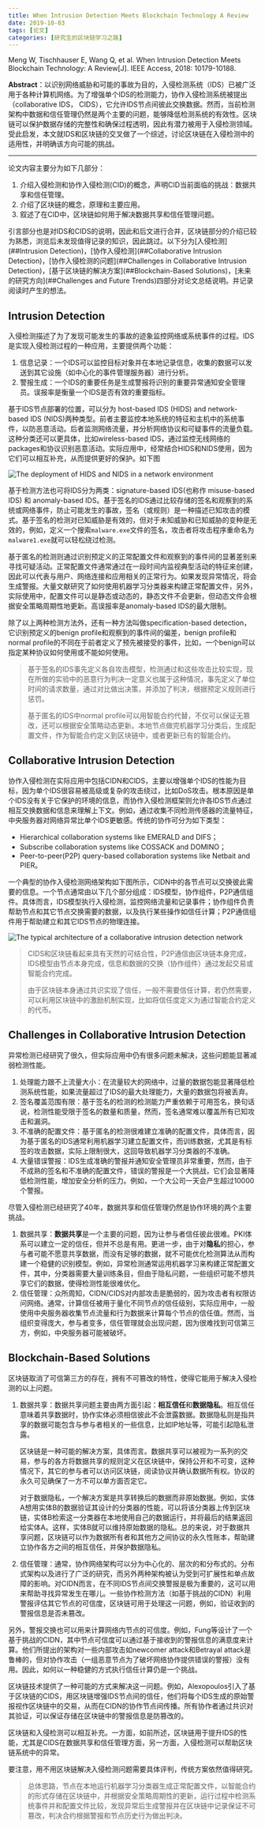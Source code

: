```yaml
---
title: When Intrusion Detection Meets Blockchain Technology A Review
date: 2019-10-03
tags: [论文]
categories: [研究生的区块链学习之路]
---
```


Meng W, Tischhauser E, Wang Q, et al. When Intrusion Detection Meets Blockchain Technology: A Review[J]. IEEE Access, 2018: 10179-10188.

**Abstract**：以识别网络威胁和可能的事故为目的，入侵检测系统（IDS）已被广泛用于各种计算机网络。为了增强单个IDS的检测能力，协作入侵检测系统被提出（collaborative IDS， CIDS），它允许IDS节点间彼此交换数据。然而，当前检测架构中数据和信任管理仍然是两个主要的问题，能够降低检测系统的有效性。区块链可以保护数据存储的完整性和确保过程透明，因此有潜力被用于入侵检测领域。受此启发，本文就IDS和区块链的交叉做了一个综述，讨论区块链在入侵检测中的适用性，并明确该方向可能的挑战。

-----

论文内容主要分为如下几部分：

1. 介绍入侵检测和协作入侵检测(CID)的概念，声明CID当前面临的挑战：数据共享和信任管理。
2. 介绍了区块链的概念，原理和主要应用。
3. 叙述了在CID中，区块链如何用于解决数据共享和信任管理问题。

引言部分也是对IDS和CIDS的说明，因此和后文进行合并，区块链部分的介绍已较为熟悉，浏览后未发现值得记录的知识，因此跳过。以下分为[入侵检测](##Intrusion Detection)，[协作入侵检测](##Collaborative Intrusion Detection)，[协作入侵检测的问题](##Challenges in Collaborative Intrusion Detection)，[基于区块链的解决方案](##Blockchain-Based Solutions)，[未来的研究方向](##Challenges and Future Trends)四部分对论文总结说明。并记录阅读时产生的想法。

## Intrusion Detection

入侵检测描述了为了发现可能发生的事故的迹象监控网络或系统事件的过程。IDS是实现入侵检测过程的一种应用，主要提供两个功能：

1. 信息记录：一个IDS可以监控目标对象并在本地记录信息，收集的数据可以发送到其它设施（如中心化的事件管理服务器）进行分析。
2. 警报生成：一个IDS的重要任务是生成警报将识别的重要异常通知安全管理员。误报率是衡量一个IDS是否有效的重要指标。

基于IDS节点部署的位置，可以分为 host-based IDS (HIDS) and network-based IDS (NIDS)两种类型。前者主要监控本地系统的特征和主机中的系统事件，以防恶意活动。后者监测网络流量，并分析网络协议和可疑事件的流量负载。这种分类还可以更具体，比如wireless-based IDS，通过监控无线网络的packages和协议识别恶意活动。实际应用中，经常结合HIDS和NIDS使用，因为它们可以相互补充，从而提供更好的保护。如下图

![The deployment of HIDS and NIDS in a network environment](https://ieeexplore.ieee.org/mediastore_new/IEEE/content/media/6287639/8274985/8274922/meng1-2799854-small.gif)

基于检测方法也可将IDS分为两类：signature-based IDS(也称作 misuse-based IDS) 和 anomaly-based IDS。基于签名的IDS通过比较存储的签名和观察到的系统或网络事件，防止可能发生的事故，签名（或规则）是一种描述已知攻击的模式。基于签名的检测对已知威胁是有效的，但对于未知威胁和已知威胁的变种是无效的，例如，定义一个搜索`malware.exe`文件的签名，攻击者将攻击程序重命名为`malware1.exe`就可以轻松绕过检测。

基于匿名的检测则通过识别预定义的正常配置文件和观察到的事件间的显著差别来寻找可疑活动。正常配置文件通常通过在一段时间内监视典型活动的特征来创建，因此可以代表与用户、网络连接和应用相关的正常行为。如果发现异常情况，将会生成警报。大量文献研究了如何使用机器学习分类器来构建正常配置文件，另外，实际使用中，配置文件可以是静态或动态的，静态文件不会更新，但动态文件会根据安全策略周期性地更新。高误报率是anomaly-based IDS的最大限制。

除了以上两种检测方法外，还有一种方法叫做specification-based detection，它识别预定义的benign profile和观察到的事件间的偏差，benign profile和normal profile的不同在于前者定义了预先被接受的事件，比如，一个benign可以指定某种协议如何使用或不能如何使用。

> 基于签名的IDS事先定义各自攻击模型，检测通过和这些攻击比较实现，现在所做的实验中的恶意行为判决一定意义也属于这种情况，事先定义了单位时间的请求数量，通过对比做出决策，并添加了判决，根据预定义规则进行惩罚。
>
> 基于匿名的IDS中normal profile可以用智能合约代替，不仅可以保证无篡改，还可以根据安全策略动态更新。本地节点做完机器学习分类后，生成配置文件，作为智能合约定义到区块链中，或者更新已有的智能合约。

## Collaborative Intrusion Detection

协作入侵检测在实际应用中包括CIDN和CIDS，主要以增强单个IDS的性能为目标，因为单个IDS很容易被高级或复杂的攻击绕过，比如DoS攻击。根本原因是单个IDS没有关于它保护的环境的信息，而协作入侵检测框架则允许各IDS节点通过相互交换数据和信息来理解上下文。例如，通过收集不同检测传感器的流量特征，中央服务器对网络异常比单个IDS更敏感。传统的协作可分为如下类型：

- Hierarchical collaboration systems like EMERALD and DIFS；
- Subscribe collaboration systems like COSSACK and DOMINO；
- Peer-to-peer(P2P) query-based collaboration systems like Netbait and PIER。

一个典型的协作入侵检测网络架构如下图所示，CIDN中的各节点可以交换彼此需要的信息。一个节点通常由以下几个部分组成：IDS模型，协作组件，P2P通信组件。具体而言，IDS模型执行入侵检测，监控网络流量和记录事件；协作组件负责帮助节点和其它节点交换需要的数据，以及执行某些操作如信任计算；P2P通信组件用于帮助建立和其它IDS节点的物理连接。

![The typical architecture of a collaborative intrusion detection network](https://ieeexplore.ieee.org/mediastore_new/IEEE/content/media/6287639/8274985/8274922/meng2-2799854-small.gif)

> CIDS和区块链看起来具有天然的可结合性，P2P通信由区块链本身完成，IDS模型由节点本身完成，信息和数据的交换（协作组件）通过发起交易或智能合约完成。
>
> 由于区块链本身通过共识实现了信任，一般不需要信任计算，若仍然需要，可以利用区块链中的激励机制实现，比如将信任度定义为通过智能合约定义的代币。

## Challenges in Collaborative Intrusion Detection

异常检测已经研究了很久，但实际应用中仍有很多问题未解决，这些问题能显著减弱检测性能。

1. 处理能力跟不上流量大小：在流量较大的网络中，过量的数据包能显著降低检测系统性能，如果流量超过了IDS的最大处理能力，大量的数据包将被丢弃。
2. 签名覆盖范围有限：基于签名的检测的检测能力严重依赖于可用签名，换句话说，检测性能受限于签名的数量和质量，然而，签名通常难以覆盖所有已知攻击和漏洞。
3. 不准确的配置文件：基于匿名的检测很难建立准确的配置文件，具体而言，因为基于匿名的IDS通常利用机器学习建立配置文件，而训练数据，尤其是有标签的攻击数据，实际上限制很大，这回导致机器学习分类器的不准确。
4. 大量错误警报：IDS生成准确的警报并通知安全管理员非常重要，然而，由于不成熟的签名和不准确的配置文件，错误的警报是一个大挑战，它们会显著降低检测性能，增加安全分析的压力。例如，一个大公司一天会产生超过10000个警报。

尽管入侵检测已经研究了40年，数据共享和信任管理仍然是协作环境的两个主要挑战。

1. 数据共享：**数据共享**是一个主要的问题，因为让参与者信任彼此很难。PKI体系可以建立一定的信任，但并不总是有用。更进一步，由于对**隐私**的担心，参与者可能不愿意共享数据，而没有足够的数据，就不可能优化检测算法从而构建一个稳健的识别模型。例如，异常检测通常运用机器学习来构建正常配置文件，其中，分类器需要大量训练条目，但由于隐私问题，一些组织可能不想共享它们的数据，使得检测性能很难优化。
2. 信任管理：众所周知，CIDN/CIDS对内部攻击是脆弱的，因为攻击者有权限访问网络。通常，计算信任被用于量化不同节点的信任级别，实际应用中，一般使用中央服务器收集节点流量和行为数据来计算每个节点的信任值。然而，当组织变得庞大，参与者变多，信任管理就会出现问题，因为很难找到可信第三方，例如，中央服务器可能被破坏。

## Blockchain-Based Solutions

区块链取消了可信第三方的存在，拥有不可篡改的特性，使得它能用于解决入侵检测的以上问题。

1. 数据共享：数据共享问题主要由两方面引起：**相互信任**和**数据隐私**。相互信任意味着共享数据时，协作实体必须相信彼此不会泄露数据。数据隐私则是指共享的数据可能包含与参与者相关的一些信息，比如IP地址等，可能引起隐私泄露。

    区块链是一种可能的解决方案，具体而言。数据共享可以被视为一系列的交易，参与的各方将数据共享的规则定义在区块链中，保持公开和不可变，这种情况下，其它的参与者可以访问区块链，阅读协议并确认数据所有权。协议的永久可见确保了一方不可以单方面否定它。
    
    对于数据隐私，一个解决方案是共享转换后的数据而非原始数据。例如，实体A想用实体B的数据验证其设计的分类器的性能，可以将该分类器上传到区块链，实体B检索这一分类器在本地使用自己的数据运行，并将最后的结果返回给实体A。这样，实体B就可以维持原始数据的隐私。总的来说，对于数据共享问题，区块链可以作为数据所有者和其他方之间协议的永久性账本，帮助建立协作各方之间的相互信任，并保护数据隐私。
    
2. 信任管理：通常，协作网络架构可以分为中心化的、层次的和分布式的。分布式架构以及进行了广泛的研究，而另外两种架构被认为受到可扩展性和单点故障的影响。对CIDN而言，在不同IDS节点间交换警报是极为重要的，这可以用来帮助寻找异常发生在哪儿。一些协作检测方法（如基于挑战的CIDN）利用警报评估其它节点的可信度，区块链可用于处理这一问题，例如，验证收到的警报信息是否未篡改。

另外，警报交换也可以用来计算网络内节点的可信度。例如，Fung等设计了一个基于挑战的CIDN，其中节点可信度可以通过基于接收到的警报信息的满意度来计算。他们所提出的架构对一些内部攻击如newcomer attack和Betrayal attack是鲁棒的，但对协作攻击（一组恶意节点为了破坏网络协作提供错误的警报）没有用。因此，如何以一种稳健的方式执行信任计算仍是一个挑战。

区块链技术提供了一种可能的方式来解决这一问题。例如，Alexopoulos引入了基于区块链的CIDS，用区块链增强IDS节点间的信任，他们将每个IDS生成的原始警报视作区块链中的交易，从而在CIDN的协作节点间传播。所有协作者通过共识对其验证，可以保证存储在区块链中的警报信息是防篡改的。

区块链和入侵检测可以相互补充。一方面，如前所述，区块链用于提升IDS的性能，尤其是CIDS在数据共享和信任管理方面，另一方面，入侵检测可以帮助区块链系统中的异常。

要注意，用不用区块链解决入侵检测问题需要具体评判，传统方案依然值得研究。

> 总体思路，节点在本地运行机器学习分类器生成正常配置文件，以智能合约的形式存储在区块链中，并根据安全策略周期性的更新，运行过程中检测系统事件并和配置文件比较，发现异常后生成警报并在区块链中记录保证不可篡改，判决合约根据警报和节点历史行为做出判决。